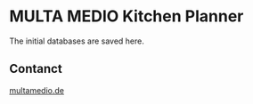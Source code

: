 # MULTA MEDIO Kitchen Planner

The initial databases are saved here. 

## Contanct
[multamedio.de](https://multamedio.de/kontakt)
